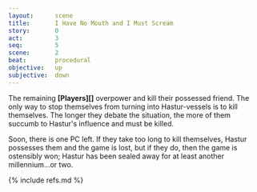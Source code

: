 ```yaml
---
layout:      scene
title:       I Have No Mouth and I Must Scream
story:       0
act:         3
seq:         5
scene:       2
beat:        procedural
objective:   up
subjective:  down
---
```



The remaining **[Players][]** overpower and kill their possessed friend.
The only way to stop themselves from turning into Hastur-vessels is to kill themselves.
The longer they debate the situation,
the more of them succumb to Hastur's influence and must be killed.

Soon, there is one PC left.
If they take too long to kill themselves, Hastur possesses them and the game is lost,
but if they do, then the game is ostensibly won;
Hastur has been sealed away for at least another millennium...or two.


{% include refs.md %}
